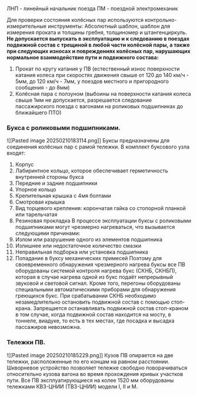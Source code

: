 ЛНП - линейный начальник поезда
ПМ - поездной электромеханик

Для проверки состояния колёсных пар используются контрольно-измерительные инструменты: 
Абсолютный шаблон, шаблон для измерения проката и толщины гребня, толщиномер и штангенциркуль.
**Не допускается выпускать в эксплуатацию и к следованию в поездах подвижной состав с трещиной в любой части колёсной пары, а также при следующих износах и повреждениях колёсных пар, нарушающих нормальное взаимодействие пути и подвижного состава:** 
1. Прокат по кругу катания у ПВ (естественный износ поверхности катания колеса при скоростях движения свыше от 120 до 140 км/ч - 5мм, до 120 км/ч - 7мм, у поездов местного и пригородного сообщения - до 8мм)
2. Колёсная пара с ползуном (выбоины на поверхности катания колеса свыше 1мм не допускается, разрешается следование пассажирского поезда с вагонами на роликовых подшипниках до ближайшего ПТО)
### Букса с роликовыми подшипниками.
![[Pasted image 20250210183114.png]]
Буксы предназначены для соединения колёсных пар с рамой тележки.
В комплект буксового узла входят:
1. Корпус
2. Лабиринтное кольцо, которое обеспечивает герметичность внутренней стороны букса
3. Передние и задние подшипники
4. Упорное кольцо
5. Крепительная крышка с 4мя болтами
6. Смотровая крышка
7. Вид торцевого крепления: корончатая гайка со стопорной планкой или тарельчатая
8. Резиновая прокладка
В процессе эксплуатации буксы с роликовыми подшипниками могут чрезмерно нагреваться, что вызывается следующими причинами:
1. Излом или разрушение одного из элементов подшипника
2. Излишнее или недостаточное количество смазки
3. Неправильная подборка или установка подшипника
4. Попадание в буксу механических примесей
Поэтому для своевременного обнаружения чрезмерного нагрева буксы все ПВ оборудованы системой контроля нагрева букс (СКНБ, СКНБП), которая в случае нагрева одной из букс подаёт непрерывный звуковой и световой сигнал. Кроме того, перегоны оборудованы специальными автоматическими приборами для обнаружения греющихся букс. При срабатывании СКНБ необходимо незамедлительно остановить подвижной состав с помощью стоп-крана. Запрещается останавливать подвижной состав стоп-краном в том случае, когда подвижной состав находится на мосту, в тоннеле, виадуке, то есть в тех местах, где посадка и высадка пассажиров невозможна.
### Тележки ПВ.
![[Pasted image 20250210185229.png]]
Кузов ПВ опирается на две тележки, расположенные по его концам на равном расстоянии. Шкворневое устройство позволяет тележке свободно поворачиваться относительно кузова вагона во время прохождения кривых участков пути. 
Все ПВ эксплуатирующиеся на колее 1520 мм оборудованы тележками КВЗ-ЦНИИ (ТВЗ-ЦНИИ) модели I, II и М.
